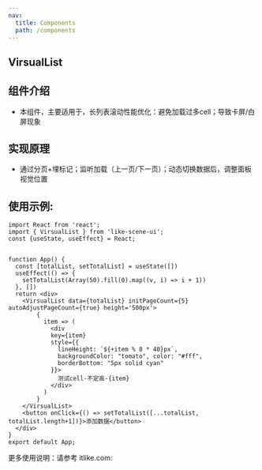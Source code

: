 ```yaml
---
nav:
  title: Components
  path: /components
---
```


## VirsualList

## 组件介绍
- 本组件，主要适用于，长列表滚动性能优化：避免加载过多cell；导致卡屏/白屏现象

## 实现原理
- 通过分页+埋标记；监听加载（上一页/下一页）；动态切换数据后，调整面板视觉位置


## 使用示例:

```tsx
import React from 'react';
import { VirsualList } from 'like-scene-ui';
const {useState, useEffect} = React;


function App() {
  const [totalList, setTotalList] = useState([])
  useEffect(() => {
    setTotalList(Array(50).fill(0).map((v, i) => i + 1))
  }, [])
  return <div>
    <VirsualList data={totalList} initPageCount={5} autoAdjustPageCount={true} height='500px'>
        {
          item => (
            <div 
            key={item} 
            style={{ 
              lineHeight: `${+item % 8 * 40}px`, 
              backgroundColor: "tomato", color: "#fff", 
              borderBottom: "5px solid cyan" 
            }}>
              测试cell-不定高-{item}
            </div>
          )
        }
    </VirsualList>
    <button onClick={() => setTotalList([...totalList, totalList.length+1])}>添加数据</button>
  </div>
}
export default App;
```
<API></API>

更多使用说明：请参考 itlike.com: 
